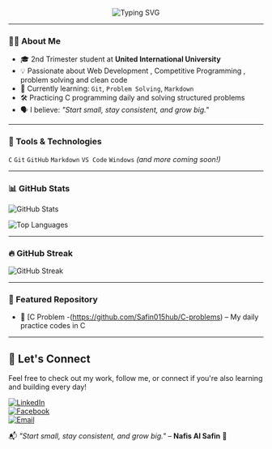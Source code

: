 <p align="center">
  <img src="https://readme-typing-svg.demolab.com?font=Fira+Code&size=22&pause=1000&center=true&width=435&lines=Hi+there%2C+I'm+Nafis+Al+Safin+%F0%9F%91%8B;CSE+Undergrad+Student+%F0%9F%8E%93;C+Programming+Enthusiast+%F0%9F%92%BB;Lifelong+Learner+%F0%9F%8C%B1" alt="Typing SVG" />
</p>


---

### 👨‍🎓 About Me
- 🎓 2nd Trimester student at **United International University**
- 💡 Passionate about Web Development , Competitive Programming , problem solving and clean code  
- 🧠 Currently learning: `Git`, `Problem Solving`, `Markdown`
- 🛠️ Practicing C programming daily and solving structured problems
- 🗣️ I believe: *"Start small, stay consistent, and grow big."*

---

### 🧰 Tools & Technologies
`C` `Git` `GitHub` `Markdown` `VS Code` `Windows` *(and more coming soon!)*

---

### 📊 GitHub Stats

![GitHub Stats](https://github-readme-stats.vercel.app/api?username=Safin015hub&show_icons=true&theme=radical)
  
![Top Languages](https://github-readme-stats.vercel.app/api/top-langs/?username=Safin015hub&layout=compact&theme=radical)

---

### 🔥 GitHub Streak

![GitHub Streak](https://github-readme-streak-stats.herokuapp.com/?user=Safin015hub&theme=radical)

---

### 📁 Featured Repository

- 🔗 [C Problem -(https://github.com/Safin015hub/C-problems) – My daily practice codes in C

---

## 💬 Let's Connect

Feel free to check out my work, follow me, or connect if you're also learning and building every day!

[![LinkedIn](https://img.shields.io/badge/LinkedIn-blue?logo=linkedin&style=for-the-badge)](https://www.linkedin.com/in/md-nafis-al-safin/)  
[![Facebook](https://img.shields.io/badge/Facebook-1877F2?logo=facebook&logoColor=white&style=for-the-badge)](https://www.facebook.com/nafis.al.safin)  
[![Email](https://img.shields.io/badge/Gmail-Email-red?logo=gmail&logoColor=white&style=for-the-badge)](mailto:nafisalsafin15@gmail.com)

📬 _"Start small, stay consistent, and grow big."_ – **Nafis Al Safin** 🌱
